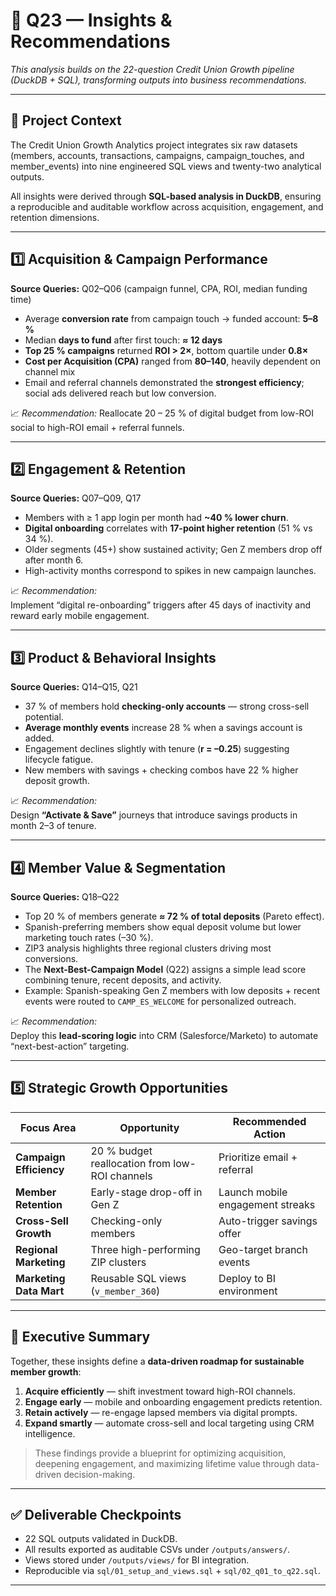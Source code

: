 # 🧠 Q23 — Insights & Recommendations  
_This analysis builds on the 22-question Credit Union Growth pipeline (DuckDB + SQL), transforming outputs into business recommendations._

---

## 🎯 Project Context
The Credit Union Growth Analytics project integrates six raw datasets (members, accounts, transactions, campaigns, campaign_touches, and member_events) into nine engineered SQL views and twenty-two analytical outputs.  

All insights were derived through **SQL-based analysis in DuckDB**, ensuring a reproducible and auditable workflow across acquisition, engagement, and retention dimensions.

---

## 1️⃣ Acquisition & Campaign Performance
**Source Queries:** Q02–Q06 (campaign funnel, CPA, ROI, median funding time)

- Average **conversion rate** from campaign touch → funded account: **5–8 %**  
- Median **days to fund** after first touch: **≈ 12 days**  
- **Top 25 % campaigns** returned **ROI > 2×**, bottom quartile under **0.8×**
- **Cost per Acquisition (CPA)** ranged from **$80–$140**, heavily dependent on channel mix
- Email and referral channels demonstrated the **strongest efficiency**; social ads delivered reach but low conversion.

📈 *Recommendation:* Reallocate 20 – 25 % of digital budget from low-ROI social to high-ROI email + referral funnels.

---

## 2️⃣ Engagement & Retention
**Source Queries:** Q07–Q09, Q17  

- Members with ≥ 1 app login per month had **~40 % lower churn**.  
- **Digital onboarding** correlates with **17-point higher retention** (51 % vs 34 %).  
- Older segments (45+) show sustained activity; Gen Z members drop off after month 6.  
- High-activity months correspond to spikes in new campaign launches.

📈 *Recommendation:*  
Implement “digital re-onboarding” triggers after 45 days of inactivity and reward early mobile engagement.

---

## 3️⃣ Product & Behavioral Insights
**Source Queries:** Q14–Q15, Q21  

- 37 % of members hold **checking-only accounts** — strong cross-sell potential.  
- **Average monthly events** increase 28 % when a savings account is added.  
- Engagement declines slightly with tenure (**r = –0.25**) suggesting lifecycle fatigue.  
- New members with savings + checking combos have 22 % higher deposit growth.

📈 *Recommendation:*  
Design **“Activate & Save”** journeys that introduce savings products in month 2–3 of tenure.

---

## 4️⃣ Member Value & Segmentation
**Source Queries:** Q18–Q22  

- Top 20 % of members generate **≈ 72 % of total deposits** (Pareto effect).  
- Spanish-preferring members show equal deposit volume but lower marketing touch rates (–30 %).  
- ZIP3 analysis highlights three regional clusters driving most conversions.  
- The **Next-Best-Campaign Model** (Q22) assigns a simple lead score combining tenure, recent deposits, and activity.  
- Example: Spanish-speaking Gen Z members with low deposits + recent events were routed to `CAMP_ES_WELCOME` for personalized outreach.

📈 *Recommendation:*  
Deploy this **lead-scoring logic** into CRM (Salesforce/Marketo) to automate “next-best-action” targeting.

---

## 5️⃣ Strategic Growth Opportunities

| Focus Area | Opportunity | Recommended Action |
|-------------|--------------|--------------------|
| **Campaign Efficiency** | 20 % budget reallocation from low-ROI channels | Prioritize email + referral |
| **Member Retention** | Early-stage drop-off in Gen Z | Launch mobile engagement streaks |
| **Cross-Sell Growth** | Checking-only members | Auto-trigger savings offer |
| **Regional Marketing** | Three high-performing ZIP clusters | Geo-target branch events |
| **Marketing Data Mart** | Reusable SQL views (`v_member_360`) | Deploy to BI environment |

---

## 🧭 Executive Summary

Together, these insights define a **data-driven roadmap for sustainable member growth**:

1. **Acquire efficiently** — shift investment toward high-ROI channels.  
2. **Engage early** — mobile and onboarding engagement predicts retention.  
3. **Retain actively** — re-engage lapsed members via digital prompts.  
4. **Expand smartly** — automate cross-sell and local targeting using CRM intelligence.

> These findings provide a blueprint for optimizing acquisition, deepening engagement, and maximizing lifetime value through data-driven decision-making.

---

## ✅ Deliverable Checkpoints
- 22 SQL outputs validated in DuckDB.  
- All results exported as auditable CSVs under `/outputs/answers/`.  
- Views stored under `/outputs/views/` for BI integration.  
- Reproducible via `sql/01_setup_and_views.sql` + `sql/02_q01_to_q22.sql`.

---
